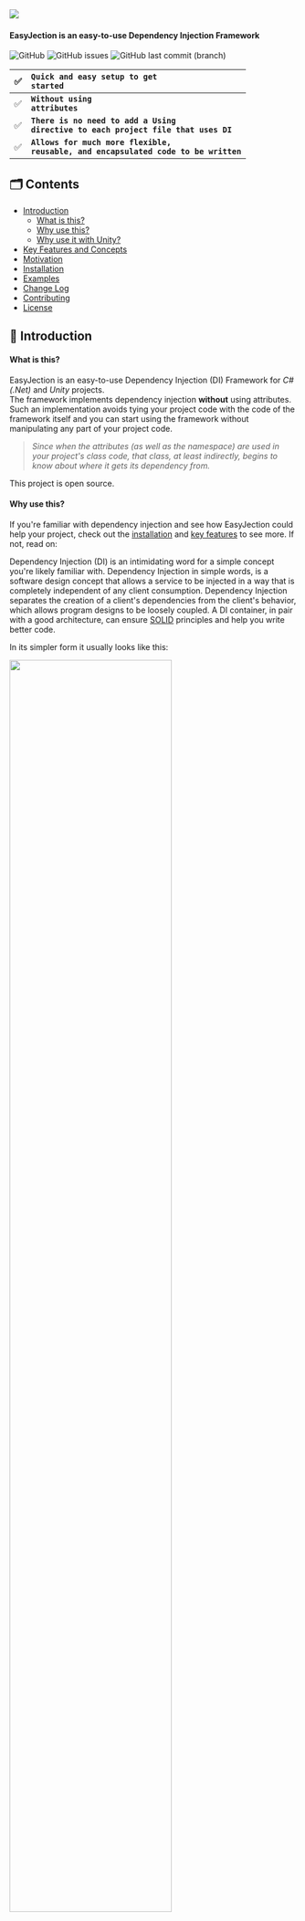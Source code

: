 <img src="https://github.com/imaxs/EasyJection/blob/main/Documentation/Images/logo.svg?sanitize=true" align="left"/>
<br/>
<h4>EasyJection is an easy-to-use Dependency Injection Framework</h4>

![GitHub](https://img.shields.io/github/license/imaxs/EasyJection?style=flat-square)
![GitHub issues](https://img.shields.io/github/issues/imaxs/EasyJection?style=flat-square)
![GitHub last commit (branch)](https://img.shields.io/github/last-commit/imaxs/EasyJection/main?style=flat-square)

✅ | <code><b>Quick and easy setup to get started</b></code>
:---: | :---
✅ | <code><b>Without using attributes</b></code>
✅ | <code><b>There is no need to add a Using directive to each project file that uses DI</b></code>
✅ | <code><b>Allows for much more flexible, reusable, and encapsulated code to be written</b></code>

## 🗂 Contents ##

  * [Introduction](#-introduction)
    * [What is this?](#what-is-this)
    * [Why use this?](#why-use-this)
    * [Why use it with Unity?](#why-use-it-with-unity)
  * [Key Features and Concepts](#-key-features-and-concepts)
  * [Motivation](#-motivation)
  * [Installation](#-installation)
  * [Examples](#-examples)
  * [Change Log](#-change-log)
  * [Contributing](#-contributing)
  * [License](#-license)

## 📝 Introduction ##
#### What is this? ####
EasyJection is an easy-to-use Dependency Injection (DI) Framework for *C#(.Net)* and *Unity* projects.<br/>
The framework implements dependency injection **without** using attributes. Such an implementation avoids tying your project code with the code of the framework itself and you can start using the framework without manipulating any part of your project code.
> *Since when the attributes (as well as the namespace) are used in your project's class code, that class, at least indirectly, begins to know about where it gets its dependency from.*

This project is open source.

#### Why use this? ####
If you're familiar with dependency injection and see how EasyJection could help your project, check out the [installation](#installation) and [key features](#key-features-and-concepts) to see more. If not, read on:

Dependency Injection (DI) is an intimidating word for a simple concept you're likely familiar with. Dependency Injection in simple words, is a software design concept that allows a service to be injected in a way that is completely independent of any client consumption. Dependency Injection separates the creation of a client's dependencies from the client's behavior, which allows program designs to be loosely coupled. A DI container, in pair with a good architecture, can ensure [SOLID](https://en.wikipedia.org/wiki/SOLID) principles and help you write better code.

In its simpler form it usually looks like this:
<p><img src="./Documentation/Images/Dependency_Injection.jpeg" width="75%"/></p>
More details can be found here: https://en.wikipedia.org/wiki/Dependency_injection

#### Why use it with Unity? ####
Unfortunately the Unity game engine isn't very SOLID-friendly out of the box. Even the official documentation and examples for it may give a wrong idea on how to write a code correctly. By using a DI container along with Unity, it's possible to write code that is more reusable, extensible and less oriented to use the [base class](https://docs.unity3d.com/ScriptReference/MonoBehaviour.html) from which every Unity script derives.

## 🪆 Key Features and Concepts ##

  * Injection Mechanisms
    * Standard C# objects *(a.k.a. [POCO](https://en.wikipedia.org/wiki/Plain_old_CLR_object))*
      * Constructor injection
      * Method injection
      * Field injection
      * Property injection
    * Inherited from MonoBehaviour
      * Constructor injection *(as the Unity documentation says, you shouldn't implement and call constructors for MonoBehaviours. Unity automatically invokes the constructor.)*
      * Method injection *(through Awake() and Start(), or other custom methods)*
      * Field injection
      * Property injection
  * Can inject on non public members.
  * Convention based binding *(based on type name, namespace, etc.)*
  * Conditional binding *(eg. by name, by signature, etc.)*
  * Context Aware Injection Support *(dependencies can be automatically injected using the components contained in the child and parents)*

## 💡 Motivation ##
Usually, when developing a project in Unity, it's often necessary for one system of the game object to reference another. For example, a game object needs a reference to a motion component. it might look like below:

```csharp
// Cube.cs
using UnityEngine;

public class Cube : MonoBehaviour
{
    [SerializeField]
    // The dependency that provides an implementation of the rotating system.
    private IRotate m_RotateSystem;
    
    private void Update()
    {
        m_RotateSystem.DoRotate(0, 0.25f, 0);
    }
}
```
**This approach has some problems:**
- The need to always assign fields in the inspector.
- Unity doesn't support displaying C# interfaces in the Inspector (Interfaces are not serializable).

There is an attempt at a solution:
```csharp
// Cube.cs
using UnityEngine;

public class Cube : MonoBehaviour
{
    // The dependency that provides an implementation of the rotating system.
    private IRotate m_RotateSystem;
    
    private void Awake()
    {
        /* Just create a new instance (if a class doesn't inherit from MonoBehaviour)
           and pass the 'Cube' class instance through the constructor: */
        // m_RotateSystem = new Rotate(this);
        
        /* otherwise find a component like this: */
        // m_RotateSystem = GetComponentInParent<Rotate>();
        
        // or
        // m_RotateSystem = FindObjectOfType<Rotate>();
    }
    
    private void Update()
    {
        m_RotateSystem.DoRotate(0, 0.25f, 0);
    }
}
```
**This is a workable solution, but it has some disadvantages:**
- When a class holds its dependencies and tries to manage them itself without any interference from others, it's an anti-pattern named *Control Freak*.
- The need to manually write in the source code of each component. 
- Extending and maintaining the classes in your project will take a lot more effort.

So let's try dependency injection using any other existing IOC/DI framework for Unity game engine:
```csharp
// Cube.cs
using UnityEngine;
using AnyOtherDIFramework;

public class Cube : MonoBehaviour
{
    // The dependency that provides an implementation of the rotating system.
    [Inject]
    private IRotate m_RotateSystem;
    
    private void Update()
    {
        m_RotateSystem.DoRotate(0, 0.25f, 0);
    }
}
```
**It's almost perfect, but there is a snag:**
- The need to add a Using directive to the source code of your project (using AnyOtherDIFramework; in this case).
- The need to manually write attributes in the source code of each component.
- As in the previous solution, extending and maintaining the classes in your project will take a lot more effort.
- *Cube* class indirectly begins to know where it gets its dependency from.

**EaseJection was created to solve exactly these problems:**
<table>
<tr><td>Source code of the project <b>without</b> <code>using EasyJection;</code> directive.</td></tr>
<tr><td>
<details>
 <summary>Cube.cs</summary>
 
 ```csharp
// Cube.cs
using UnityEngine;

public class Cube : MonoBehaviour
{
    private IRotate m_RotateSystem;
    
    // Injection is done when this method is called.
    private void Awake() { }

    private void Update()
    {
        m_RotateSystem.DoRotate(0, 0.25f, 0);
    }
}
```
</details>
</td></tr>
<tr><td>
<details>
 <summary>IRotate.cs</summary>
 
 ```csharp
// IRotate.cs
using UnityEngine;

public interface IRotate
{
    void DoRotate(float x, float y, float z);
}
```
</details>
</td></tr>
<tr><td>
<details>
 <summary>Rotate.cs</summary>
 
 ```csharp
// Rotate.cs
using UnityEngine;

public class Rotate : IRotate
{
    private Cube m_Cube;

    public void DoRotate(float x, float y, float z)
    {
        m_Cube.transform.Rotate(x, y, z);
    }
}
```
</details>
</td></tr>
</table>

<table>
<tr><td>Source code <b>with</b> <code>using EasyJection;</code> directive.</td></tr>
<tr><td>
<details>
 <summary>EntryPoint.cs</summary>
 
 ```csharp
// EntryPoint.cs
using UnityEngine;
using EasyJection;

/*
  This is the entry point of the application, where EasyJection sets up 
  all the various dependencies before starting your game scene.
*/
public class EntryPoint
{
    [RuntimeInitializeOnLoadMethod(RuntimeInitializeLoadType.BeforeSceneLoad)]
    /* The Unity documentation mention that the order might be undefined 
       depending on platform, not sure what that means for actual usage.
 
       Methods with RuntimeInitializeLoadType.AfterSceneLoad, or RuntimeInitializeLoadType.BeforeSceneLoad 
       will only be called for the first scene in a run of the application, not every scene. */
    static void OnBeforeSceneLoadRuntimeMethod()
    {
        Container container = new Container();
        container.Binder.Bind<IRotate>().To<Rotate>();
        container.Binder.Bind<Cube>().ToSelf().ConstructionMethod("Awake");
        container.ResolveAll();
 
        /* Note: You can also create a container and set bindings in a class inherited
                 from MonoBehaviour and then add the script to the current active scene.
                 This script needs to be called first. Verify the script execution order
                 in Unity by accessing the menu: Edit->Project Settings->Script Execution Order 
                 and add the script to execute before all other scripts. Enter a large 
                 negative number to have this script before all the others on the list. */
    }
}
``` 
</details>
</td></tr>
</table>

<details>
 <summary>Attaching the script to the game object</summary>
 <img src="https://github.com/imaxs/EasyJection/blob/develop/Documentation/Images/Inspector.png?sanitize=true)"/>
</details>
 
<details>
 <summary>Result</summary>
 <img src="https://github.com/imaxs/EasyJection/blob/develop/Documentation/Images/result.gif?sanitize=true)"/>
</details>

As you can see, the framework does all the work of resolving the dependencies.
 
**There is also an alternative way:**
<table>
<tr><td>Source code of the project <b>without</b> <code>using EasyJection;</code> directive.</td></tr>
<tr><td>
<code>Removed Awake () method</code>
<details>
 <summary>Cube.cs</summary>
 
 ```csharp
// Cube.cs
using UnityEngine;

public class Cube : MonoBehaviour
{
    private IRotate m_RotateSystem;
 
    private void Update()
    {
        m_RotateSystem.DoRotate(0, 0.25f, 0);
    }
}
```
</details>
</td></tr>
<tr><td>
<code>no change</code>
<details>
 <summary>IRotate.cs</summary>
 
 ```csharp
// IRotate.cs
using UnityEngine;

public interface IRotate
{
    void DoRotate(float x, float y, float z);
}
```
</details>
</td></tr>
<tr><td>
<code>no change</code>
<details>
 <summary>Rotate.cs</summary>
 
 ```csharp
// Rotate.cs
using UnityEngine;

public class Rotate : IRotate
{
    private Cube m_Cube;

    public void DoRotate(float x, float y, float z)
    {
        m_Cube.transform.Rotate(x, y, z);
    }
}
```
</details>
</td></tr>
</table>

<table>
<tr><td>Source code <b>with</b> <code>using EasyJection;</code> directive.</td></tr>
<tr><td>
<code>Changed a binding for 'Cube' type with injection via the default constructor</code>
<details>
 <summary>EntryPoint.cs</summary>
 
 ```csharp
// EntryPoint.cs
using UnityEngine;
using EasyJection;

public class EntryPoint
{
    [RuntimeInitializeOnLoadMethod(RuntimeInitializeLoadType.BeforeSceneLoad)]
    static void OnBeforeSceneLoadRuntimeMethod()
    {
        Container container = new Container();
        container.Binder.Bind<IRotate>().To<Rotate>();
        container.Binder.Bind<Cube>().ToSelf(); // <-- Default constructor injection
        container.ResolveAll();
    }
}
``` 
</details>
</td></tr>
</table>

Now when creating a game object, something like this:
```csharp
 GameObject cube = GameObject.CreatePrimitive(PrimitiveType.Cube);
 cube.AddComponent<Cube>()
```
 
**This works great too!**

>Note: Attempting to get any MonoBehaviour component inside a constructor of class 'Rotate' will throw an exception, since the injection is done via a constructor of an object inherited from MonoBehaviour.

<details>
 <summary>The code below throws an UnityException</summary>
 
```csharp
public class Rotate : IRotate
{
    private Cube m_Cube;
    private Transform m_Transform;
 
    public Rotate(Cube cube)
    {
       m_Cube = cube;
       m_Transform = cube.transform; // <-- UnityException: get_transform is not allowed to be called from a MonoBehaviour constructor (or instance field initializer), call it in Awake or Start instead. Called from MonoBehaviour 'Cube'.
    }

    public void DoRotate(float x, float y, float z)
    {
        m_Cube.transform.Rotate(x, y, z);
    }
}
```
</details>
                                            
## 🛠 Installation ##

### You can install EasyJection using any of the below options: ###
#### 🔘 Adding a line to Packages/manifest.json ####
You can use the path query parameter in the Git URL to notify the Package Manager where to find the package.
```
{
  "dependencies": {
    "com.imaxs.easyjection": "https://github.com/imaxs/EasyJection.git?path=/UnityPackage"
  }
}
```
#### 🔘 Install via UPM *(Requires Unity 2019+)* ####
`Window` ⇨ `Package Manager` ⇨ `+ sign` ⇨ `Add package from git URL`: <br/>*`https://github.com/imaxs/EasyJection.git?path=/UnityPackage`*

#### 🔘 Install manually ####
- Download the .unitypackage from [releases page](https://github.com/imaxs/EasyJection/releases)
- Import EasyJection.X.X.X.unitypackage

## 🎲 Examples ##
### DI / IoC container ###

DI container (a.k.a IoC Container) is a key feature of the dependency injection implementation. The container creates an object of the specified type and then automatically injects all the dependency objects through a constructor, property, field or method at runtime. This is done automatically by the DI (IoC) container so that you don’t have to create and manage these dependency objects manually.

```csharp
using EasyJection;
...
// Create the DI/IoC container
Container container = new Container();
```

You should call `ResolveAll()` method after all of the bindings have been set up.
```csharp
container.ResolveAll();
```

### Bindings ###
This works the same for both reference *(class)* and value *(struct)* types.
```csharp
// Binding some interface to its class implementation
container.Binder.Bind<ISomeInterface>().To<SomeClass>();
```
```csharp
// Binding some interface to its struct implementation
container.Binder.Bind<IStructInterface>().To<SomeStruct>();
```

#### Available Bindings ####

##### To Implementation Type ####
```csharp
// A new instance is created each time a dependency needs to be resolved
container.Binder.Bind<ISomeInterface>().To<SomeClass>();
```
##### To Single #####
```csharp
// A single instance of the implementation type is created
container.Binder.Bind<ISomeInterface>()
                .To<SomeClass>()
                .AsSingle();
```
##### To Self #####
```csharp
// Binding the type to the transient of itself
container.Binder.Bind<SomeClass>().ToSelf();
```
#### Conditions ####
If you don’t provide a constructor for your class, a new instance is created using the default constructor `new()`, C# creates one and sets member variables to the default values. But if you decide to create an instance through `new()` (with or without arguments) you need to provide a constructor with `[MethodImpl(MethodImplOptions.NoInlining)]` attribute. `Note that a value type (C# struct) can't have a constructor with no parameters.` Otherwise you can specify a constructor to use to instantiate your type, this is possible in several ways:
##### Passing values to a constructor #####
```csharp
// A ValueType constructor with 3 arguments (parameters). The maximum number of parameters is 9.
// Instances will be created with the specified argument values
container.Binder.Bind<Vector2>()
                .ToSelf()
                .ConstructionMethod()
                .WithArguments<int, int>(4, 2);
// or
container.Binder.Bind<ISomeInterface>()
                .To<SomeClass>()
                .ConstructionMethod()
                .WithArguments(new object[]{ "Some Text", 2021 });
```
You can pass NULL as a constructor parameter if the specific parameter is a reference type or interface. The injection will be done into constructor parameters and NULL will be changed to a value of the specific implementation contained in the container.
```csharp
// A ValueType constructor with 3 arguments (parameters). The maximum number of parameters is 9.
// Instances will be created with the specified argument values
// The injection will be done into constructor parameters
container.Binder.Bind<ISomeInterface>()
                .To<SomeClass>()
                .ConstructionMethod()
                .WithArguments<IArgumentInterface, string, int>(null, "Some Text", 2021);
```
##### Without passing values to a constructor #####
A function/method signature include parameters and their types.
```csharp
// Constructor with 1 argument (parameter). The maximum number of parameters is 9
// The injection will be done into constructor.
container.Binder.Bind<ISomeInterface>()
                .To<SomeClass>()
                .ConstructionMethod()
                .Signature<Vector2>();
```
```csharp
// Same as the above code
container.Binder.Bind<ISomeInterface>()
                .To<SomeClass>()
                .Signature<Vector2>();
```
By the name of the method that is used as the constructor. The injection will be done into an instance when this method is called. With the way Unity works, you're supposed to use *Awake()* and *Start()* instead of a constructor to handle initialization behavior.
```csharp
// A Method named "Awake"
container.Binder.Bind<MonoBehaviourGameObject>()
                .ToSelf()
                .ConstructionMethod("Awake");
```
### Injection ###
#### Injection via Constructor ####
```csharp
// The class whose instance requires dependency injection
public class AppClass
{
    // The property is set immediately when the constructor method is called.
    private ISomeInterface m_someDependence;
    
    // ❗❗❗ Specifies that the method cannot be inlined.
    [MethodImpl(MethodImplOptions.NoInlining)]
    public AppClass() { }
}
```
```csharp
// By default, injection into a class instance is done when the constructor is called.
container.Binder.Bind<AppClass>().ToSelf();
container.ResolveAll();
```
```csharp
// The instance of App type that requires dependency injection.
AppClass app = new AppClass();
```
#### Injection via the Hook method  ####
```csharp
// The class whose instance requires dependency injection
public class AppClass
{
    // The property is set immediately when the "Awake" method is called.
    private ISomeInterface m_someDependence;
    // Almost like in MonoBehaviour ;)
    public void Awake()
    {
     ...
    }
}
```
```csharp
// Specifies the name of the method performs the injection when its called.
container.Binder.Bind<AppClass>()
                .ToSelf()
                .ConstructionMethod("Awake");
container.ResolveAll();
```
```csharp
// The instance of App type that requires dependency injection.
AppClass app = new AppClass();
// Calling the method
app.Awake();
```
#### Manually Injection ####
```csharp
public class AppClass
{
    // The property is set immediately when calling DI.Inject
    private ISomeInterface m_someDependence;
}
```
```csharp
// Injection via the default constructor
container.Binder.Bind<AppClass>()
                .ToSelf()
                .ManualInjectionOnly();
container.ResolveAll();
```
```csharp
// The instance of App type that requires dependency injection
AppClass app = new AppClass();
// Injection
container.DI.Inject(app);
```
### Injection conditions ###
 
One of the most basic feature of EasyJection is adding injection call at the beginning and end of target methods/constructors. This applies to all cases, except for manual injection. As mentioned above, by default injection is done via constructor or method.

You can set the type of call sequence:
```csharp
container.Binder.Bind<IRotate>()
                .To<Rotate>()
                .Sequence(SequenceType.InjectionBeforeInstantiation);
```
The `SequenceType` enum has two value:
 - `InjectionBeforeInstantiation` — The injection is done before the actual body of the method.
 - `InjectionAfterInstantiation` — The injection is done after the actual body of the method.

By default it is set to `SequenceType.InjectionBeforeInstantiation`
 
In C# a method declaration consists of the following components as follows:

 <img src="./Documentation/Images/method.png" width="60%"/>
 
 - **Modifier** — It defines access type of the method i.e. from where it can be accessed in your application. In C# there are Public, Protected, Private access modifiers. 
 - **Name of the Method** — It describes the name of the user defined method by which the user calls it or refer it. Eg. GetName()
 - **Return type** — It defines the data type returned by the method. It depends upon user as it may also return void value i.e return nothing
 - **Body of the Method** — It refers to the line of code of tasks to be performed by the method during its execution. It is enclosed between braces.
 - **Parameter list** — Comma separated list of the input parameters are defined, preceded with their data type, within the enclosed parenthesis. If there are no parameters, then empty parentheses () have to use out.
 
## 💾 Change Log ##

All notable changes to this project will be documented in files:
 1. This [CHANGELOG](./Framework/CHANGELOG.md) includes the changes in recent updates of the framework.
 2. This [CHANGELOG](./UnityPackage/CHANGELOG.md) only contains changes specific to a package (UnityPackage).

The format is based on [Keep a Changelog](https://keepachangelog.com/en/1.0.0/) and this project adheres to [Semantic Versioning](https://semver.org/).

## 👽 Contributing ##

Found a bug or fixed it already? <br/>
You are welcome to create an issue on the project's [GitHub page](https://github.com/imaxs/EasyJection/issues) or submit a pull request.

Here's how we suggest you make changes to this project:

 - [Fork](https://help.github.com/articles/fork-a-repo/) this project to your account.
 - [Create a branch](https://help.github.com/articles/creating-and-deleting-branches-within-your-repository) for the change you intend to make.
 - Make your changes to your fork.
 - Send a [pull request](https://help.github.com/articles/using-pull-requests/) from your fork’s branch to our [`develop`](https://github.com/imaxs/EasyJection/tree/develop) branch.

## 📄 License ##

Licensed under the [Apache-2.0 License](https://www.apache.org/licenses/LICENSE-2.0). Please see [LICENSE](./LICENSE) for more information.
